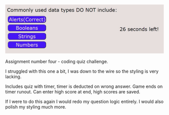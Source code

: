 ![Website Screenshot](assets/images/websitescreenshot.jpg)

Assignment number four - coding quiz challenge.

I struggled with this one a bit, I was down to the wire so the styling is very lacking.

Includes quiz with timer, timer is deducted on wrong answer. Game ends on timer runout. Can enter high score at end, high scores are saved.

If I were to do this again I would redo my question logic entirely. I would also polish my styling much more.